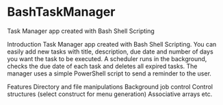 # BashTaskManager
Task Manager app created with Bash Shell Scripting

Introduction
Task Manager app created with Bash Shell Scripting. You can easily add new tasks with title, description, due date and number of days you want the task to be executed. A scheduler runs in the background, checks the due date of each task and deletes all expired tasks. The manager uses a simple PowerShell script to send a reminder to the user.

Features
Directory and file manipulations
Background job control
Control structures (select construct for menu generation)
Associative arrays
etc.

